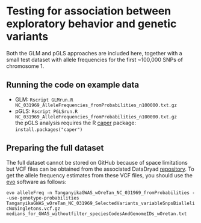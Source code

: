 #  Testing for association between exploratory behavior and genetic variants

Both the GLM and pGLS approaches are included here, together with a small test dataset with allele frequencies for the first ~100,000 SNPs of chromosome 1.

## Running the code on example data

* GLM: `Rscript GLMrun.R NC_031969_AlleleFrequencies_fromProbabilities_n100000.txt.gz`
* pGLS: `Rscript PGLSrun.R NC_031969_AlleleFrequencies_fromProbabilities_n100000.txt.gz`<br>
the pGLS analysis requires the R [caper](https://cran.r-project.org/web/packages/caper/index.html) package: `install.packages("caper")`
 
 ## Preparing the full dataset

The full dataset cannot be stored on GitHub because of space limitations but VCF files can be obtained from the associated DataDryad [repository](https://datadryad.org/stash/share/kDGaxgviYannD9DNVDUQP2pOYwU-I1yGBj_1CWzlI90). To get the allele frequency estimates from these VCF files, you should use the [evo](https://github.com/millanek/evo/tree/e8ed8b1cd19aed36be568fbee05a2692ebcfa6e4) software as follows:

`evo alleleFreq -n TanganyikaGWAS_wOreTan_NC_031969_fromProbabilities --use-genotype-probabilities TanganyikaGWAS_wOreTan_NC_031969_SelectedVariants_variableSnpsBiallelicNoSingletons.vcf.gz medians_for_GWAS_withoutfilter_speciesCodesAndGenomeIDs_wOretan.txt`

